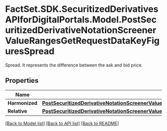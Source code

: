 # FactSet.SDK.SecuritizedDerivativesAPIforDigitalPortals.Model.PostSecuritizedDerivativeNotationScreenerValueRangesGetRequestDataKeyFiguresSpread
Spread. It represents the difference between the ask and bid price.

## Properties

Name | Type | Description | Notes
------------ | ------------- | ------------- | -------------
**Harmonized** | [**PostSecuritizedDerivativeNotationScreenerValueRangesGetRequestDataKeyFiguresSpreadHarmonized**](PostSecuritizedDerivativeNotationScreenerValueRangesGetRequestDataKeyFiguresSpreadHarmonized.md) |  | [optional] 
**Relative** | [**PostSecuritizedDerivativeNotationScreenerValueRangesGetRequestDataKeyFiguresSpreadRelative**](PostSecuritizedDerivativeNotationScreenerValueRangesGetRequestDataKeyFiguresSpreadRelative.md) |  | [optional] 

[[Back to Model list]](../README.md#documentation-for-models) [[Back to API list]](../README.md#documentation-for-api-endpoints) [[Back to README]](../README.md)

